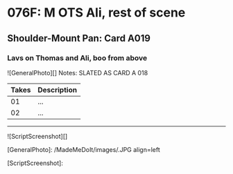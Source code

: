 # 076F: M OTS Ali, rest of scene

## Shoulder-Mount Pan: Card A019

### Lavs on Thomas and Ali, boo from above

![GeneralPhoto][]
Notes: SLATED AS CARD A 018

| Takes | Description |
|:---|:----|
| 01 | ... |
| 02 | ... |

----

![ScriptScreenshot][]


[GeneralPhoto]:  /MadeMeDoIt/images/.JPG align=left

[ScriptScreenshot]: 